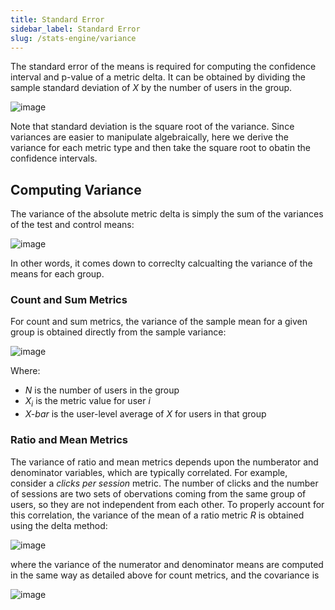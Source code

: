 ```yaml
---
title: Standard Error
sidebar_label: Standard Error
slug: /stats-engine/variance
---
```


The standard error of the means is required for computing the confidence interval and p-value of a metric delta. It can be obtained by dividing the sample standard deviation of _X_ by the number of users in the group.

![image](https://user-images.githubusercontent.com/90343952/168379752-9b9161a9-ddcd-497b-8a5e-96cbff6f666c.png)

Note that standard deviation is the square root of the variance. Since variances are easier to manipulate algebraically, here we derive the variance for each metric type and then take the square root to obatin the confidence intervals.

## Computing Variance

The variance of the absolute metric delta is simply the sum of the variances of the test and control means:

![image](https://user-images.githubusercontent.com/90343952/167954255-3a6dca90-defd-44f7-86fb-c1bf33fcad82.png)

In other words, it comes down to correclty calcualting the variance of the means for each group.

### Count and Sum Metrics

For count and sum metrics, the variance of the sample mean for a given group is obtained directly from the sample variance:

![image](https://user-images.githubusercontent.com/90343952/167955743-1927c90a-dca9-4882-b494-a145c0326946.png)

Where:

- _N_ is the number of users in the group
- _X<sub>i</sub>_ is the metric value for user _i_
- _X-bar_ is the user-level average of _X_ for users in that group

### Ratio and Mean Metrics

The variance of ratio and mean metrics depends upon the numberator and denominator variables, which are typically correlated. For example, consider a _clicks per session_ metric. The number of clicks and the number of sessions are two sets of obervations coming from the same group of users, so they are not independent from each other. To properly account for this correlation, the variance of the mean of a ratio metric _R_ is obtained using the delta method:

![image](https://user-images.githubusercontent.com/90343952/167956015-cc3f9fca-2c4d-410c-bff1-3f13dd16d105.png)

where the variance of the numerator and denominator means are computed in the same way as detailed above for count metrics, and the covariance is

![image](https://user-images.githubusercontent.com/90343952/167956127-c17017ef-07b2-4f76-88c4-00539eec50a7.png)
